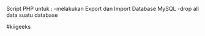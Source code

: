 Script PHP untuk :
-melakukan Export dan Import Database MySQL
-drop all data suatu database

#kiigeeks

